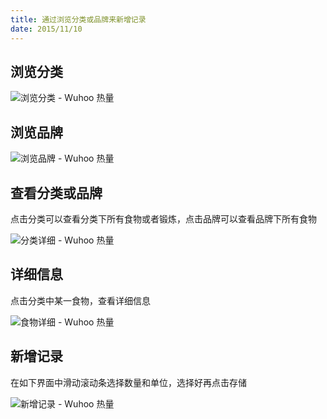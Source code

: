 ```yaml
---
title: 通过浏览分类或品牌来新增记录
date: 2015/11/10
---
```


## 浏览分类

![浏览分类 - Wuhoo 热量](/images/screenshot47.png)

## 浏览品牌

![浏览品牌 - Wuhoo 热量](/images/screenshot48.png)

## 查看分类或品牌

点击分类可以查看分类下所有食物或者锻炼，点击品牌可以查看品牌下所有食物

![分类详细 - Wuhoo 热量](/images/screenshot49.png)

## 详细信息

点击分类中某一食物，查看详细信息

![食物详细 - Wuhoo 热量](/images/screenshot50.png)

## 新增记录

在如下界面中滑动滚动条选择数量和单位，选择好再点击存储

![新增记录 - Wuhoo 热量](/images/screenshot51.png)
